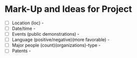 # Mark-Up and Ideas for Project
- [ ] Location (loc) - 
- [ ] Date/time - 
- [ ] Events (public demonstrations) - 
- [ ] Language (positive/negative)(more favorable) - 
- [ ] Major people (count)(organizations)-type - 
- [ ] Patents - 
